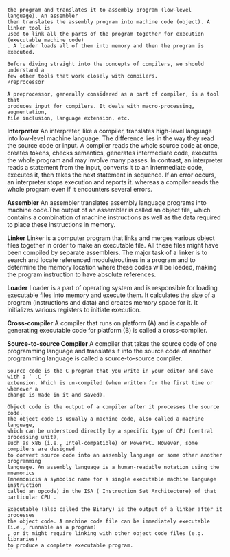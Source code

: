 ```User writes a program in C language (high-level language). The C compiler, compiles
the program and translates it to assembly program (low-level language). An assembler 
then translates the assembly program into machine code (object). A linker tool is 
used to link all the parts of the program together for execution (executable machine code)
. A loader loads all of them into memory and then the program is executed.

Before diving straight into the concepts of compilers, we should understand a 
few other tools that work closely with compilers.
Preprocessor

A preprocessor, generally considered as a part of compiler, is a tool that
produces input for compilers. It deals with macro-processing, augmentation, 
file inclusion, language extension, etc.
```


__Interpreter__
An interpreter, like a compiler, translates high-level language into low-level
machine language. The difference lies in the way they read the source code or 
input. A compiler reads the whole source code at once, creates tokens, checks 
semantics, generates intermediate code, executes the whole program and may 
involve many passes. In contrast, an interpreter reads a statement from the
input, converts it to an intermediate code, executes it, then takes the next
statement in sequence. If an error occurs, an interpreter stops execution and
reports it. whereas a compiler reads the whole program even if it encounters 
several errors.


__Assembler__
An assembler translates assembly language programs into machine code.The output 
of an assembler is called an object file, which contains a combination of machine 
instructions as well as the data required to place these instructions in memory.


__Linker__
Linker is a computer program that links and merges various object files
together in order to make an executable file. All these files might have been 
compiled by separate assemblers. The major task of a linker is to search and
locate referenced module/routines in a program and to determine the memory location 
where these codes will be loaded, making the program instruction to have absolute
references.


__Loader__
Loader is a part of operating system and is responsible for loading executable 
files into memory and execute them. It calculates the size of a program (instructions and data) 
and creates memory space for it. It initializes various registers to initiate execution.


__Cross-compiler__
A compiler that runs on platform (A) and is capable of generating executable
code for platform (B) is called a cross-compiler.


__Source-to-source Compiler__
A compiler that takes the source code of one programming language and translates 
it into the source code of another programming language is called a source-to-source compiler.

```
Source code is the C program that you write in your editor and save with a ‘ .C ‘
extension. Which is un-compiled (when written for the first time or whenever a 
change is made in it and saved).

Object code is the output of a compiler after it processes the source code.
The object code is usually a machine code, also called a machine language, 
which can be understood directly by a specific type of CPU (central processing unit),
such as x86 (i.e., Intel-compatible) or PowerPC. However, some compilers are designed
to convert source code into an assembly language or some other another programming 
language. An assembly language is a human-readable notation using the mnemonics 
(mnemonicis a symbolic name for a single executable machine language instruction
called an opcode) in the ISA ( Instruction Set Architecture) of that particular CPU .

Executable (also called the Binary) is the output of a linker after it processes
the object code. A machine code file can be immediately executable (i.e., runnable as a program)
, or it might require linking with other object code files (e.g. libraries)
to produce a complete executable program.
``

